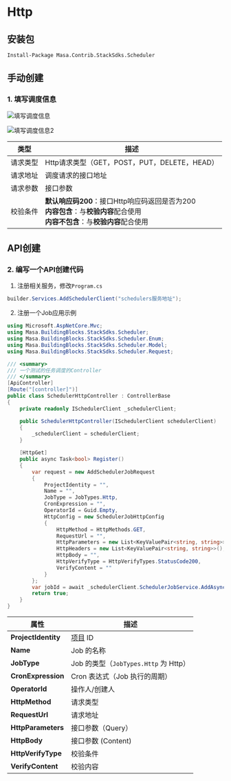 ﻿# Http

## 安装包

```powershelll
Install-Package Masa.Contrib.StackSdks.Scheduler
```

## 手动创建

### 1. 填写调度信息

   ![填写调度信息](http://cdn.masastack.com/stack/doc/scheduler/rc1/scheduler_http_insert.png)

   ![填写调度信息2](http://cdn.masastack.com/stack/doc/scheduler/rc1/scheduler_http_insert_2.png)

| 类型 | 描述 |
| --------- | ------------------------------------------- |
| 请求类型 | Http请求类型（GET，POST，PUT，DELETE，HEAD） |
| 请求地址 | 调度请求的接口地址                         |
| 请求参数 | 接口参数                                    |
| 校验条件 | **默认响应码200**：接口Http响应码返回是否为200 <br/> **内容包含**：与**校验内容**配合使用<br/> **内容不包含**：与**校验内容**配合使用 |

## API创建

### 2. 编写一个API创建代码

   1. 注册相关服务，修改`Program.cs`

   ```csharp
   builder.Services.AddSchedulerClient("schedulers服务地址");
   ```

   2. 注册一个Job应用示例

   ```csharp
   using Microsoft.AspNetCore.Mvc;
   using Masa.BuildingBlocks.StackSdks.Scheduler;
   using Masa.BuildingBlocks.StackSdks.Scheduler.Enum;
   using Masa.BuildingBlocks.StackSdks.Scheduler.Model;
   using Masa.BuildingBlocks.StackSdks.Scheduler.Request;
   
   /// <summary>
   /// 一个测试的任务调度的Controller
   /// </summary>
   [ApiController]
   [Route("[controller]")]
   public class SchedulerHttpController : ControllerBase
   {
       private readonly ISchedulerClient _schedulerClient;
   
       public SchedulerHttpController(ISchedulerClient schedulerClient)
       {
           _schedulerClient = schedulerClient;
       }
   
       [HttpGet]
       public async Task<bool> Register()
       {
           var request = new AddSchedulerJobRequest
           {
               ProjectIdentity = "",
               Name = "",
               JobType = JobTypes.Http,
               CronExpression = "",
               OperatorId = Guid.Empty,
               HttpConfig = new SchedulerJobHttpConfig
               {
                   HttpMethod = HttpMethods.GET,
                   RequestUrl = "",
                   HttpParameters = new List<KeyValuePair<string, string>>(),
                   HttpHeaders = new List<KeyValuePair<string, string>>(),
                   HttpBody = "",
                   HttpVerifyType = HttpVerifyTypes.StatusCode200,
                   VerifyContent = ""
               }
           };
           var jobId = await _schedulerClient.SchedulerJobService.AddAsync(request);
           return true;
       }
   } 
   ```

   | **属性**             | **描述**                               |
   |----------------------|--------------------------------------|
   | **ProjectIdentity**  | [项目](stack/pm/introduce) ID                      |
   | **Name**             | Job 的名称                            |
   | **JobType**          | Job 的类型（`JobTypes.Http` 为 Http） |
   | **CronExpression**   | Cron 表达式（Job 执行的周期）          |
   | **OperatorId**       | 操作人/创建人                         |
   | **HttpMethod**       | 请求类型       |
   | **RequestUrl**       | 请求地址        |
   | **HttpParameters**   | 接口参数（Query）            |
   | **HttpBody**         | 接口参数 (Content)            |
   | **HttpVerifyType**   | 校验条件                   |
   | **VerifyContent**    | 校验内容                   |